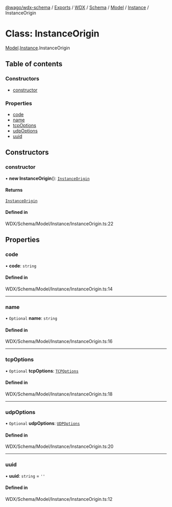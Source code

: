 [@wago/wdx-schema](../README.md) / [Exports](../modules.md) / [WDX](../modules/WDX.md) / [Schema](../modules/WDX.Schema.md) / [Model](../modules/WDX.Schema.Model.md) / [Instance](../modules/WDX.Schema.Model.Instance.md) / InstanceOrigin

# Class: InstanceOrigin

[Model](../modules/WDX.Schema.Model.md).[Instance](../modules/WDX.Schema.Model.Instance.md).InstanceOrigin

## Table of contents

### Constructors

- [constructor](WDX.Schema.Model.Instance.InstanceOrigin.md#constructor)

### Properties

- [code](WDX.Schema.Model.Instance.InstanceOrigin.md#code)
- [name](WDX.Schema.Model.Instance.InstanceOrigin.md#name)
- [tcpOptions](WDX.Schema.Model.Instance.InstanceOrigin.md#tcpoptions)
- [udpOptions](WDX.Schema.Model.Instance.InstanceOrigin.md#udpoptions)
- [uuid](WDX.Schema.Model.Instance.InstanceOrigin.md#uuid)

## Constructors

### constructor

• **new InstanceOrigin**(): [`InstanceOrigin`](WDX.Schema.Model.Instance.InstanceOrigin.md)

#### Returns

[`InstanceOrigin`](WDX.Schema.Model.Instance.InstanceOrigin.md)

#### Defined in

WDX/Schema/Model/Instance/InstanceOrigin.ts:22

## Properties

### code

• **code**: `string`

#### Defined in

WDX/Schema/Model/Instance/InstanceOrigin.ts:14

___

### name

• `Optional` **name**: `string`

#### Defined in

WDX/Schema/Model/Instance/InstanceOrigin.ts:16

___

### tcpOptions

• `Optional` **tcpOptions**: [`TCPOptions`](WDX.Schema.Model.Instance.TCPOptions.md)

#### Defined in

WDX/Schema/Model/Instance/InstanceOrigin.ts:18

___

### udpOptions

• `Optional` **udpOptions**: [`UDPOptions`](WDX.Schema.Model.Instance.UDPOptions.md)

#### Defined in

WDX/Schema/Model/Instance/InstanceOrigin.ts:20

___

### uuid

• **uuid**: `string` = `''`

#### Defined in

WDX/Schema/Model/Instance/InstanceOrigin.ts:12
